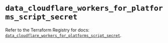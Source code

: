 # `data_cloudflare_workers_for_platforms_script_secret`

Refer to the Terraform Registry for docs: [`data_cloudflare_workers_for_platforms_script_secret`](https://registry.terraform.io/providers/cloudflare/cloudflare/5.3.0/docs/data-sources/workers_for_platforms_script_secret).
